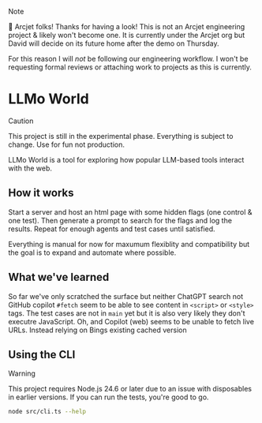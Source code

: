 > [!NOTE]
>
> 👋 Arcjet folks! Thanks for having a look! This is not an
> Arcjet engineering project & likely won't become one. It
> is currently under the Arcjet org but David will decide
> on its future home after the demo on Thursday.
>
> For this reason I will _not_ be following our engineering
> workflow. I won't be requesting formal reviews or
> attaching work to projects as this is currently.

# LLMo World

> [!CAUTION]
>
> This project is still in the experimental phase. Everything is subject to
> change. Use for fun not production.

LLMo World is a tool for exploring how popular LLM-based tools interact with the
web.

## How it works

Start a server and host an html page with some hidden flags (one control & one
test). Then generate a prompt to search for the flags and log the results.
Repeat for enough agents and test cases until satisfied.

Everything is manual for now for maxumum flexiblity and compatibility but the
goal is to expand and automate where possible.

## What we've learned

So far we've only scratched the surface but neither ChatGPT search not GitHub
copilot `#fetch` seem to be able to see content in `<script>` or `<style>` tags.
The test cases are not in `main` yet but it is also very likely they don't
executre JavaScript. Oh, and Copilot (web) seems to be unable to fetch live
URLs. Instead relying on Bings existing cached version

## Using the CLI

> [!WARNING]
>
> This project requires Node.js 24.6 or later due to an issue with disposables
> in earlier versions. If you can run the tests, you're good to go.


```sh
node src/cli.ts --help
```
